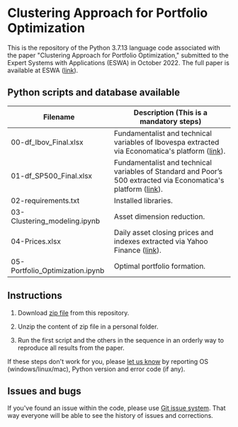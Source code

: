 # Clustering Approach for Portfolio Optimization
This is the repository of the Python 3.7.13 language code associated with the paper "Clustering Approach for Portfolio Optimization," submitted to the Expert Systems with Applications (ESWA) in October 2022. The full paper is available at ESWA  ([link](https://www.sciencedirect.com/journal/expert-systems-with-applications)).

## Python scripts and database available 

| Filename                              | Description (**This is a mandatory steps**)                                                     |
|---------------------------------------|-------------------------------------------------------------------------------------------------|
| 00-df_Ibov_Final.xlsx                 | Fundamentalist and technical variables of Ibovespa extracted via Economatica's platform ([link](https://economatica.com/)).|
| 01-df_SP500_Final.xlsx                | Fundamentalist and technical variables of Standard and Poor’s 500 extracted via Economatica's platform ([link](https://economatica.com/)).|
| 02-requirements.txt                   | Installed libraries.|
| 03-Clustering_modeling.ipynb          | Asset dimension reduction.|
| 04-Prices.xlsx                        | Daily asset closing prices and indexes extracted via Yahoo Finance ([link](https://finance.yahoo.com)).|
| 05-Portfolio_Optimization.ipynb       | Optimal portfolio formation.|

## Instructions
1) Download [zip file](https://github.com/ComputerFinance/ESWA/archive/master.zip) from this repository.

2) Unzip the content of zip file in a personal folder.

3) Run the first script and the others in the sequence in an orderly way to reproduce all results from the paper.

If these steps don't work for you, please [let us know](https://github.com/ComputerFinance/ESWA/issues) by reporting OS (windows/linux/mac), Python version and error code (if any).

## Issues and bugs

If you've found an issue within the code, please use [Git issue system](https://github.com/ComputerFinance/ESWA/issues). That way everyone will be able to see the history of issues and corrections.
